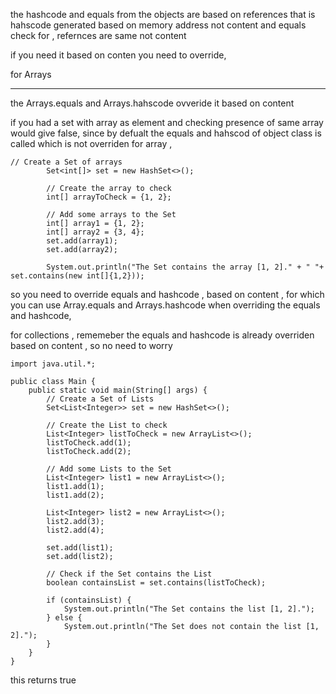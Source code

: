 the hashcode and equals from the objects are based on references
that is hahscode generated based on memory address not content and equals check for ,  refernces are same not content


if you need it based on conten you need to override, 

  for Arrays 
  _________________
the Arrays.equals and Arrays.hahscode ovveride it based  on content 

if you had a set with array as element and checking presence of same array  would give false, since by defualt the equals and hahscod of object class is called
which is not overriden for array ,
```
// Create a Set of arrays
        Set<int[]> set = new HashSet<>();

        // Create the array to check
        int[] arrayToCheck = {1, 2};

        // Add some arrays to the Set
        int[] array1 = {1, 2};
        int[] array2 = {3, 4};
        set.add(array1);
        set.add(array2);

        System.out.println("The Set contains the array [1, 2]." + " "+ set.contains(new int[]{1,2}));
```
so you need to override  equals  and  hashcode , based on content , for  which you can use Array.equals and Arrays.hashcode when overriding the equals and hashcode, 




for collections , rememeber the equals and hashcode is already overriden based on content , so no need to worry

```
import java.util.*;

public class Main {
    public static void main(String[] args) {
        // Create a Set of Lists
        Set<List<Integer>> set = new HashSet<>();

        // Create the List to check
        List<Integer> listToCheck = new ArrayList<>();
        listToCheck.add(1);
        listToCheck.add(2);

        // Add some Lists to the Set
        List<Integer> list1 = new ArrayList<>();
        list1.add(1);
        list1.add(2);

        List<Integer> list2 = new ArrayList<>();
        list2.add(3);
        list2.add(4);

        set.add(list1);
        set.add(list2);

        // Check if the Set contains the List
        boolean containsList = set.contains(listToCheck);

        if (containsList) {
            System.out.println("The Set contains the list [1, 2]."); 
        } else {
            System.out.println("The Set does not contain the list [1, 2].");
        }
    }
}
```
this returns true
